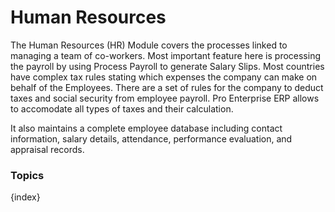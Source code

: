 <!-- add-breadcrumbs -->
# Human Resources

The Human Resources (HR) Module covers the processes linked to managing a team
of co-workers. Most important feature here is processing the payroll by using
Process Payroll to generate Salary Slips. Most countries have complex tax
rules stating which expenses the company can make on behalf of the Employees.
There are a set of rules for the company to deduct taxes and social security
from employee payroll. Pro Enterprise ERP allows to accomodate all types of taxes and
their calculation.

It also maintains a complete employee database including contact information,
salary details, attendance, performance evaluation, and appraisal records.

### Topics

{index}
